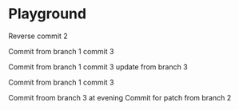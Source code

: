 # Playground
Reverse commit 2

Commit from branch 1 commit 3


Commit from branch 1 commit 3
update from branch 3

Commit from branch 1 commit 3

Commit froom branch 3 at evening
Commit for patch from branch 2

